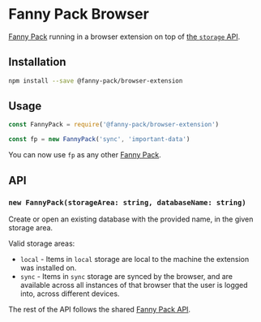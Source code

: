# Fanny Pack Browser

[Fanny Pack](https://github.com/LinusU/fanny-pack) running in a browser extension on top of [the `storage` API](https://developer.mozilla.org/en-US/docs/Mozilla/Add-ons/WebExtensions/API/storage).

## Installation

```sh
npm install --save @fanny-pack/browser-extension
```

## Usage

```js
const FannyPack = require('@fanny-pack/browser-extension')

const fp = new FannyPack('sync', 'important-data')
```

You can now use `fp` as any other [Fanny Pack](https://github.com/LinusU/fanny-pack).

## API

### `new FannyPack(storageArea: string, databaseName: string)`

Create or open an existing database with the provided name, in the given storage area.

Valid storage areas:

- `local` - Items in `local` storage are local to the machine the extension was installed on.
- `sync` - Items in `sync` storage are synced by the browser, and are available across all instances of that browser that the user is logged into, across different devices.

The rest of the API follows the shared [Fanny Pack API](https://github.com/LinusU/fanny-pack#api).
